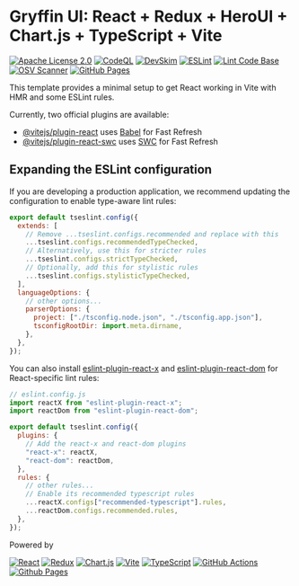 # Gryffin UI: React + Redux + HeroUI + Chart.js + TypeScript + Vite

[![Apache License 2.0](https://img.shields.io/badge/License-Apache_2.0-blue.svg)](https://github.com/anchit-choudhry/gryffin-ui/blob/main/LICENSE)
[![CodeQL](https://github.com/anchit-choudhry/gryffin-ui/actions/workflows/codeql.yml/badge.svg)](https://github.com/anchit-choudhry/gryffin-ui/actions/workflows/codeql.yml)
[![DevSkim](https://github.com/anchit-choudhry/gryffin-ui/actions/workflows/devskim.yml/badge.svg)](https://github.com/anchit-choudhry/gryffin-ui/actions/workflows/devskim.yml)
[![ESLint](https://github.com/anchit-choudhry/gryffin-ui/actions/workflows/eslint.yml/badge.svg)](https://github.com/anchit-choudhry/gryffin-ui/actions/workflows/eslint.yml)
[![Lint Code Base](https://github.com/anchit-choudhry/gryffin-ui/actions/workflows/super-linter.yml/badge.svg)](https://github.com/anchit-choudhry/gryffin-ui/actions/workflows/super-linter.yml)
[![OSV Scanner](https://github.com/anchit-choudhry/gryffin-ui/actions/workflows/osv-scanner.yml/badge.svg)](https://github.com/anchit-choudhry/gryffin-ui/actions/workflows/osv-scanner.yml)
[![GitHub Pages](https://github.com/anchit-choudhry/gryffin-ui/actions/workflows/static.yml/badge.svg)](https://github.com/anchit-choudhry/gryffin-ui/actions/workflows/static.yml)

This template provides a minimal setup to get React working in Vite with HMR and some ESLint rules.

Currently, two official plugins are available:

- [@vitejs/plugin-react](https://github.com/vitejs/vite-plugin-react/blob/main/packages/plugin-react)
  uses [Babel](https://babeljs.io/) for Fast Refresh
- [@vitejs/plugin-react-swc](https://github.com/vitejs/vite-plugin-react/blob/main/packages/plugin-react-swc)
  uses [SWC](https://swc.rs/) for Fast Refresh

## Expanding the ESLint configuration

If you are developing a production application, we recommend updating the configuration to enable
type-aware lint rules:

```js
export default tseslint.config({
  extends: [
    // Remove ...tseslint.configs.recommended and replace with this
    ...tseslint.configs.recommendedTypeChecked,
    // Alternatively, use this for stricter rules
    ...tseslint.configs.strictTypeChecked,
    // Optionally, add this for stylistic rules
    ...tseslint.configs.stylisticTypeChecked,
  ],
  languageOptions: {
    // other options...
    parserOptions: {
      project: ["./tsconfig.node.json", "./tsconfig.app.json"],
      tsconfigRootDir: import.meta.dirname,
    },
  },
});
```

You can also
install [eslint-plugin-react-x](https://github.com/Rel1cx/eslint-react/tree/main/packages/plugins/eslint-plugin-react-x)
and [eslint-plugin-react-dom](https://github.com/Rel1cx/eslint-react/tree/main/packages/plugins/eslint-plugin-react-dom)
for React-specific lint rules:

```js
// eslint.config.js
import reactX from "eslint-plugin-react-x";
import reactDom from "eslint-plugin-react-dom";

export default tseslint.config({
  plugins: {
    // Add the react-x and react-dom plugins
    "react-x": reactX,
    "react-dom": reactDom,
  },
  rules: {
    // other rules...
    // Enable its recommended typescript rules
    ...reactX.configs["recommended-typescript"].rules,
    ...reactDom.configs.recommended.rules,
  },
});
```
Powered by

[![React](https://img.shields.io/badge/react-%2320232a.svg?style=for-the-badge&logo=react&logoColor=%2361DAFB)](https://react.dev)
[![Redux](https://img.shields.io/badge/redux-%23593d88.svg?style=for-the-badge&logo=redux&logoColor=white)](https://redux.js.org)
[![Chart.js](https://img.shields.io/badge/Chart.js-FF6384?logo=chartdotjs&logoColor=fff)](https://www.chartjs.org)
[![Vite](https://img.shields.io/badge/vite-%23646CFF.svg?style=for-the-badge&logo=vite&logoColor=white)](https://vite.dev)
[![TypeScript](https://img.shields.io/badge/typescript-%23007ACC.svg?style=for-the-badge&logo=typescript&logoColor=white)](https://www.typescriptlang.org)
[![GitHub Actions](https://img.shields.io/badge/GitHub_Actions-2088FF?logo=github-actions&logoColor=white)](https://github.com/features/actions)
[![Github Pages](https://img.shields.io/badge/github%20pages-121013?style=for-the-badge&logo=github&logoColor=white)](https://pages.github.com)
